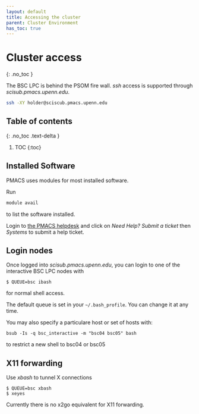 ```yaml
---
layout: default
title: Accessing the cluster
parent: Cluster Environment
has_toc: true
---
```


# Cluster access 
{: .no_toc }

The BSC LPC is behind the PSOM fire wall.
*ssh* access is supported through *scisub.pmacs.upenn.edu*.

```bash
ssh -XY holder@sciscub.pmacs.upenn.edu
```


## Table of contents
{: .no_toc .text-delta }

1. TOC
{:toc}

## Installed Software

PMACS uses modules for most installed software.

Run

```bash
module avail
```

to list the software installed.

Login to [the PMACS helpdesk](https://helpdesk.pmacs.upenn.edu) and click on 
*Need Help? Submit a ticket* then *Systems* to submit a help ticket.

## Login nodes

Once logged into *scisub.pmacs.upenn.edu*, you can login to one of the interactive BSC LPC nodes with

```
$ QUEUE=bsc ibash
```
for normal shell access.

The default queue is set in your `~/.bash_profile`.  You can change it at any time.

You may also specify a particulare host or set of hosts with:

```
bsub -Is -q bsc_interactive -m "bsc04 bsc05" bash
```
to restrict a new shell to bsc04 or bsc05

## X11 forwarding

Use *xbash* to tunnel X connections

```
$ QUEUE=bsc xbash
$ xeyes
```

Currently there is no x2go equivalent for X11 forwarding.
